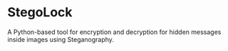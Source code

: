 # StegoLock
A Python-based tool for encryption and decryption for hidden messages inside images using Steganography.
